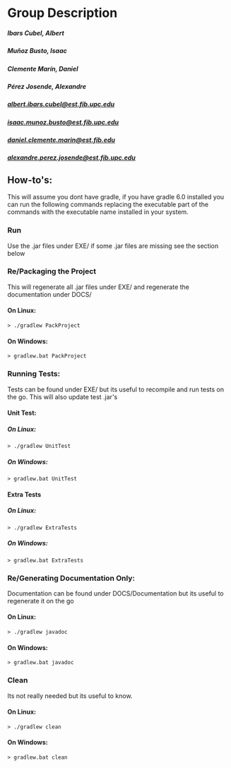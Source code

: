 # Group Description
##### Ibars Cubel, Albert
##### Muñoz Busto, Isaac
##### Clemente Marín, Daniel
##### Pérez Josende, Alexandre

##### albert.ibars.cubel@est.fib.upc.edu
##### isaac.munoz.busto@est.fib.upc.edu
##### daniel.clemente.marin@est.fib.edu
##### alexandre.perez.josende@est.fib.upc.edu

## How-to's:
This will assume you dont have gradle, if you have gradle 6.0 installed you can run the following commands replacing the executable part of the commands with the executable name installed in your system.

### Run
Use the .jar files under EXE/ if some .jar files are missing see the section below

### Re/Packaging the Project
This will regenerate all .jar files under EXE/ and regenerate the documentation under DOCS/
#### On Linux:
`> ./gradlew PackProject`
#### On Windows:
`> gradlew.bat PackProject`

### Running Tests:
Tests can be found under EXE/ but its useful to recompile and run tests on the go. This will also update test .jar's
#### Unit Test:
##### On Linux:
`> ./gradlew UnitTest`
##### On Windows:
`> gradlew.bat UnitTest`
#### Extra Tests
##### On Linux:
`> ./gradlew ExtraTests`
##### On Windows:
`> gradlew.bat ExtraTests`

### Re/Generating Documentation Only:
Documentation can be found under DOCS/Documentation but its useful to regenerate it on the go
#### On Linux:
`> ./gradlew javadoc`
#### On Windows:
`> gradlew.bat javadoc`

### Clean
Its not really needed but its useful to know.
#### On Linux:
`> ./gradlew clean`
#### On Windows:
`> gradlew.bat clean`
